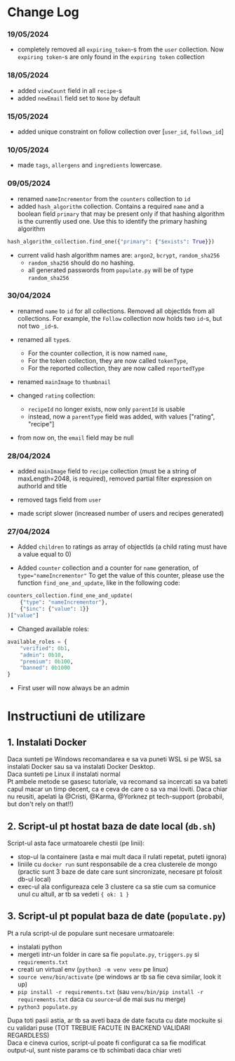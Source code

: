 # Change Log

### 19/05/2024

* completely removed all `expiring_token`-s from the `user` collection. Now `expiring token`-s are only found in the `expiring token` collection 

### 18/05/2024

* added `viewCount` field in all `recipe`-s
* added `newEmail` field set to `None` by default

### 15/05/2024

* added unique constraint on follow collection over [`user_id`, `follows_id`]

### 10/05/2024

* made `tags`, `allergens` and `ingredients` lowercase.

### 09/05/2024

* renamed `nameIncrementor` from the `counters` collection to `id`
* added `hash_algorithm` collection. Contains a required `name` and a boolean field `primary` that may be present
only if that hashing algorithm is the currently used one. Use this to identify the primary hashing algorithm
```python
hash_algorithm_collection.find_one({"primary": {"$exists": True}})
```
* current valid hash algorithm names are: `argon2`, `bcrypt`, `random_sha256`
  * `random_sha256` should do no hashing.
  * all generated passwords from `populate.py` will be of type `random_sha256`

### 30/04/2024

* renamed `name` to `id` for all collections. Removed all objectIds from all collections. For example, the `Follow` collection now holds two `id`-s, 
but not two `_id`-s. 

* renamed all `type`s. 
  * For the counter collection, it is now named `name`, 
  * For the token collection, they are now called `tokenType`,
  * For the reported collection, they are now called `reportedType`

* renamed `mainImage` to `thumbnail`

* changed `rating` collection:
  * `recipeId` no longer exists, now only `parentId` is usable
  * instead, now a `parentType` field was added, with values ["rating", "recipe"]

* from now on, the `email` field may be null

### 28/04/2024

* added `mainImage` field to `recipe` collection (must be a string of maxLength=2048, is required), removed partial filter expression on authorId and title

* removed tags field from `user`

* made script slower (increased number of users and recipes generated)

### 27/04/2024

* Added `children` to ratings as array of objectIds (a child rating must have a value equal to 0)

* Added `counter` collection and a counter for `name` generation, of `type="nameIncrementor"`
To get the value of this counter, please use the function `find_one_and_update`, like in the following code:

```python
counters_collection.find_one_and_update(
    {"type": "nameIncrementor"},
    {"$inc": {"value": 1}}
)["value"]
```

* Changed available roles: 
```python
available_roles = {
    "verified": 0b1,
    "admin": 0b10,
    "premium": 0b100,
    "banned": 0b1000
}
```

* First user will now always be an admin

# Instructiuni de utilizare

## 1. Instalati Docker
Daca sunteti pe Windows recomandarea e sa va puneti WSL si pe WSL sa instalati Docker sau sa 
va instalati Docker Desktop. <br>
Daca sunteti pe Linux il instalati normal <br>
Pt ambele metode se gasesc tutoriale, va recomand sa incercati sa va bateti capul macar un timp decent, ca e ceva de care o sa va mai loviti. Daca chiar nu reusiti, apelati la @Cristi, @Karma, @Yorknez pt tech-support (probabil, but don't rely on that!!)

## 2. Script-ul pt hostat baza de date local (`db.sh`)
Script-ul asta face urmatoarele chestii (pe linii):
- stop-ul la containere (asta e mai mult daca il rulati repetat, puteti ignora)
- liniile cu `docker run` sunt responsabile de a crea clusterele de mongo (practic sunt 3 baze de date care sunt sincronizate, necesare pt folosit db-ul local)
- exec-ul ala configureaza cele 3 clustere ca sa stie cum sa comunice unul cu altull, ar tb sa vedeti `{ ok: 1 }`

## 3. Script-ul pt populat baza de date (`populate.py`)
Pt a rula script-ul de populare sunt necesare urmatoarele:
- instalati python
- mergeti intr-un folder in care sa fie `populate.py`, `triggers.py` si `requirements.txt`
- creati un virtual env (`python3 -m venv venv` pe linux)
- `source venv/bin/activate` (pe windows ar tb sa fie ceva similar, look it up)
- `pip install -r requirements.txt` (sau `venv/bin/pip install -r requirements.txt` daca cu `source`-ul de mai sus nu merge)
- `python3 populate.py`

Dupa toti pasii astia, ar tb sa aveti baza de date facuta cu date mockuite si cu validari puse (TOT TREBUIE FACUTE IN BACKEND VALIDARI REGARDLESS) <br>
Daca e cineva curios, script-ul poate fi configurat ca sa fie modificat output-ul, sunt niste params ce tb schimbati daca chiar vreti
